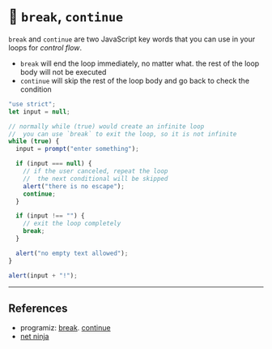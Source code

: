 # 🥚 `break`, `continue`

`break` and `continue` are two JavaScript key words that you can use in your
loops for _control flow_.

- `break` will end the loop immediately, no matter what. the rest of the loop
  body will not be executed
- `continue` will skip the rest of the loop body and go back to check the
  condition

```js
"use strict";
let input = null;

// normally while (true) would create an infinite loop
//  you can use `break` to exit the loop, so it is not infinite
while (true) {
  input = prompt("enter something");

  if (input === null) {
    // if the user canceled, repeat the loop
    //  the next conditional will be skipped
    alert("there is no escape");
    continue;
  }

  if (input !== "") {
    // exit the loop completely
    break;
  }

  alert("no empty text allowed");
}

alert(input + "!");
```

---

## References

- programiz: [break](https://www.programiz.com/javascript/break-statement).
  [continue](https://www.programiz.com/javascript/continue-statement)
- [net ninja](https://www.youtube.com/watch?v=QSuTH0C_3_Y)
